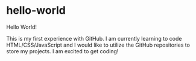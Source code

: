 # hello-world

Hello World!

This is my first experience with GitHub. 
I am currently learning to code HTML/CSS/JavaScript and I would like to utilize the GitHub repositories to store my projects.
I am excited to get coding!
